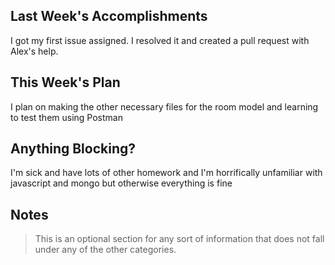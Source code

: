 ## Last Week's Accomplishments

I got my first issue assigned. I resolved it and created a pull request with Alex's help.

## This Week's Plan

I plan on making the other necessary files for the room model and learning to test them using Postman

## Anything Blocking?

I'm sick and have lots of other homework and I'm horrifically unfamiliar with javascript and mongo but otherwise everything is fine

## Notes

> This is an optional section for any sort of information that does not fall under any of the other categories.
